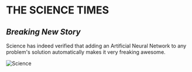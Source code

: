 # **THE SCIENCE TIMES**

## *Breaking New Story*

Science has indeed verified that adding an Artificial Neural Network to any problem's solution automatically makes it very freaking awesome. 


![](/assets/images/policy_gradients/science.jpg "Science")
